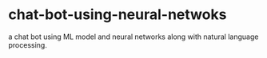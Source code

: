 # chat-bot-using-neural-netwoks
a chat bot using ML model and neural networks along with natural language processing.
